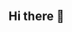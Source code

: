 ## Hi there 👋

<!--
**ahmedmoha92/ahmedmoha92** is a ✨ _special_ ✨ repository because its `README.md` (this file) appears on your GitHub profile.

Here are some ideas to get you started:

- 🔭 I’m currently studying computer science at faculty of science "Semlalia" Marrakech
- 🌱 I’m currently learning PHP and Artificielle Intelligence.
- 💬 Ask me about almost all computer science subjects.
- 📫 How to reach me: Ginkedin or Github
-->
